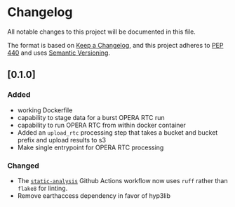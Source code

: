 # Changelog

All notable changes to this project will be documented in this file.

The format is based on [Keep a Changelog](https://keepachangelog.com/en/1.0.0/),
and this project adheres to [PEP 440](https://www.python.org/dev/peps/pep-0440/)
and uses [Semantic Versioning](https://semver.org/spec/v2.0.0.html).

## [0.1.0]

### Added
- working Dockerfile
- capability to stage data for a burst OPERA RTC run
- capability to run OPERA RTC from within docker container
- Added an `upload_rtc` processing step that takes a bucket and bucket prefix and upload results to s3
- Make single entrypoint for OPERA RTC processing

### Changed
- The [`static-analysis`](.github/workflows/static-analysis.yml) Github Actions workflow now uses `ruff` rather than `flake8` for linting.
- Remove earthaccess dependency in favor of hyp3lib
